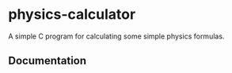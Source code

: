# physics-calculator 
A simple C program for calculating some simple physics formulas.

## Documentation
